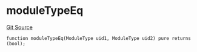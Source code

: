 # moduleTypeEq
[Git Source](https://github.com/rhinestonewtf/registry/blob/350cdd9001705a91cd42a82c8ee3e0cd055714e5/src/DataTypes.sol)


```solidity
function moduleTypeEq(ModuleType uid1, ModuleType uid2) pure returns (bool);
```


